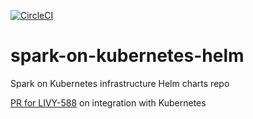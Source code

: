 [![CircleCI](https://circleci.com/gh/jahstreet/spark-on-kubernetes-helm.svg?style=svg)](https://circleci.com/gh/jahstreet/spark-on-kubernetes-helm)
# spark-on-kubernetes-helm
Spark on Kubernetes infrastructure Helm charts repo 

[PR for LIVY-588](https://github.com/apache/incubator-livy/pull/167) on integration with Kubernetes